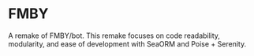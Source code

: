 # FMBY

A remake of FMBY/bot.
This remake focuses on code readability, modularity, and ease of development with SeaORM and Poise + Serenity.